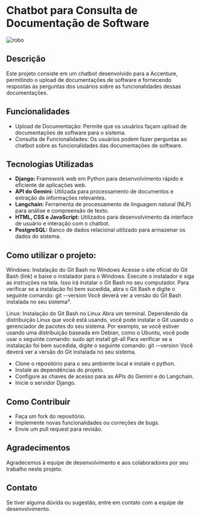 # Chatbot para Consulta de Documentação de Software


![robo](https://github.com/Squad13-Accenture/IA/assets/112042523/81eb4d69-9662-45ff-8b51-031ac03e42c0)


## Descrição
Este projeto consiste em um chatbot desenvolvido para a Accenture, permitindo o upload de documentações de software e fornecendo respostas às perguntas dos usuários sobre as funcionalidades dessas documentações.

## Funcionalidades
- Upload de Documentação: Permite que os usuários façam upload de documentações de software para o sistema.
- Consulta de Funcionalidades: Os usuários podem fazer perguntas ao chatbot sobre as funcionalidades das documentações de software.

## Tecnologias Utilizadas
- **Django:** Framework web em Python para desenvolvimento rápido e eficiente de aplicações web.
- **API do Gemini:** Utilizada para processamento de documentos e extração de informações relevantes.
- **Langchain:** Ferramenta de processamento de linguagem natural (NLP) para análise e compreensão de texto.
- **HTML, CSS e JavaScript:** Utilizados para desenvolvimento da interface de usuário e interação com o chatbot.
- **PostgreSQL:** Banco de dados relacional utilizado para armazenar os dados do sistema.

## Como utilizar o projeto:
Windows:
Instalação do Git Bash no Windows
Acesse o site oficial do Git Bash (link) e baixe o instalador para o Windows.
Execute o instalador e siga as instruções na tela. Isso irá instalar o Git Bash no seu computador.
Para verificar se a instalação foi bem sucedida, abra o Git Bash e digite o seguinte comando:
git --version
Você deverá ver a versão do Git Bash instalada no seu sistema³.

Linux:
Instalação do Git Bash no Linux
Abra um terminal.
Dependendo da distribuição Linux que você está usando, você pode instalar o Git usando o gerenciador de pacotes do seu sistema. Por exemplo, se você estiver usando uma distribuição baseada em Debian, como o Ubuntu, você pode usar o seguinte comando:
sudo apt install git-all
Para verificar se a instalação foi bem sucedida, digite o seguinte comando:
git --version
Você deverá ver a versão do Git instalada no seu sistema.

- Clone o repositório para o seu ambiente local e instale o python.
- Instale as dependências do projeto.
- Configure as chaves de acesso para as APIs do Gemini e do Langchain.
- Inicie o servidor Django.

## Como Contribuir
- Faça um fork do repositório.
- Implemente novas funcionalidades ou correções de bugs.
- Envie um pull request para revisão.

## Agradecimentos
Agradecemos à equipe de desenvolvimento e aos colaboradores por seu trabalho neste projeto.

## Contato
Se tiver alguma dúvida ou sugestão, entre em contato com a equipe de desenvolvimento.

